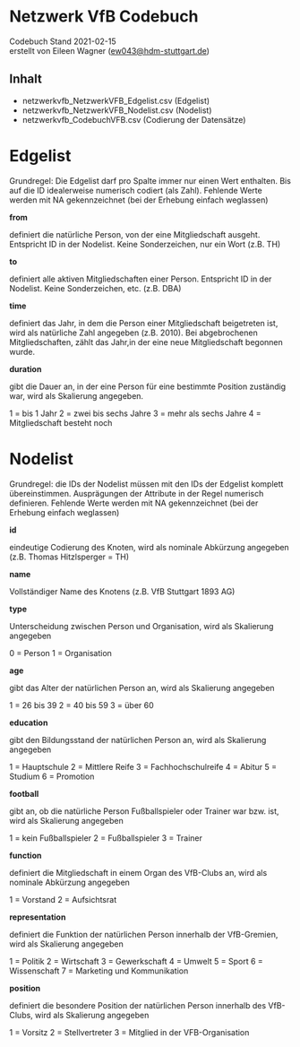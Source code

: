 # Netzwerk VfB Codebuch #
Codebuch Stand 2021-02-15<br>
erstellt von Eileen Wagner (ew043@hdm-stuttgart.de)

## Inhalt
- netzwerkvfb_NetzwerkVFB_Edgelist.csv (Edgelist)
- netzwerkvfb_NetzwerkVFB_Nodelist.csv (Nodelist)
- netzwerkvfb_CodebuchVFB.csv (Codierung der Datensätze)


# Edgelist

Grundregel: Die Edgelist darf pro Spalte immer nur einen Wert enthalten. Bis auf die ID idealerweise numerisch codiert (als Zahl). Fehlende Werte werden mit NA gekennzeichnet (bei der Erhebung einfach weglassen)

**from**

definiert die natürliche Person, von der eine Mitgliedschaft ausgeht. Entspricht ID in der Nodelist. Keine Sonderzeichen, nur ein Wort (z.B. TH)            

**to**

definiert alle aktiven Mitgliedschaften einer Person. Entspricht ID in der Nodelist. Keine Sonderzeichen, etc. (z.B. DBA)

**time**

definiert das Jahr, in dem die Person einer Mitgliedschaft beigetreten ist, wird als natürliche Zahl angegeben (z.B. 2010). Bei abgebrochenen Mitgliedschaften, zählt das Jahr,in der eine neue Mitgliedschaft begonnen wurde.

**duration**

gibt die Dauer an, in der eine Person für eine bestimmte Position zuständig war, wird als Skalierung angegeben. 

1 = bis 1 Jahr 
2 = zwei bis sechs Jahre
3 = mehr als sechs Jahre
4 = Mitgliedschaft besteht noch


# Nodelist

Grundregel: die IDs der Nodelist müssen mit den IDs der Edgelist komplett übereinstimmen. Ausprägungen der Attribute in der Regel numerisch definieren. Fehlende Werte werden mit NA gekennzeichnet (bei der Erhebung einfach weglassen) 

**id**

eindeutige Codierung des Knoten, wird als nominale Abkürzung angegeben (z.B. Thomas Hitzlsperger = TH)         

**name**

Vollständiger Name des Knotens (z.B. VfB Stuttgart 1893 AG)

**type**

Unterscheidung zwischen Person und Organisation, wird als Skalierung angegeben

0 = Person
1 = Organisation 

**age**

gibt das Alter der natürlichen Person an, wird als Skalierung angegeben

1 = 26 bis 39 
2 = 40 bis 59 
3 = über 60 

**education**

gibt den Bildungsstand der natürlichen Person an, wird als Skalierung angegeben

1 = Hauptschule 
2 = Mittlere Reife 
3 = Fachhochschulreife 
4 = Abitur 
5 = Studium 
6 = Promotion      

**football**

gibt an, ob die natürliche Person Fußballspieler oder Trainer war bzw. ist, wird als Skalierung angegeben

1 = kein Fußballspieler 
2 = Fußballspieler 
3 = Trainer 

**function**

definiert die Mitgliedschaft in einem Organ des VfB-Clubs an, wird als nominale Abkürzung angegeben

1 = Vorstand 
2 = Aufsichtsrat 

**representation**

definiert die Funktion der natürlichen Person innerhalb der VfB-Gremien, wird als Skalierung angegeben

1 = Politik 
2 = Wirtschaft 
3 = Gewerkschaft 
4 = Umwelt 
5 = Sport 
6 = Wissenschaft 
7 = Marketing und Kommunikation 

**position**

definiert die besondere Position der natürlichen Person innerhalb des VfB-Clubs, wird als Skalierung angegeben

1 = Vorsitz 
2 = Stellvertreter 
3 = Mitglied in der VFB-Organisation 

